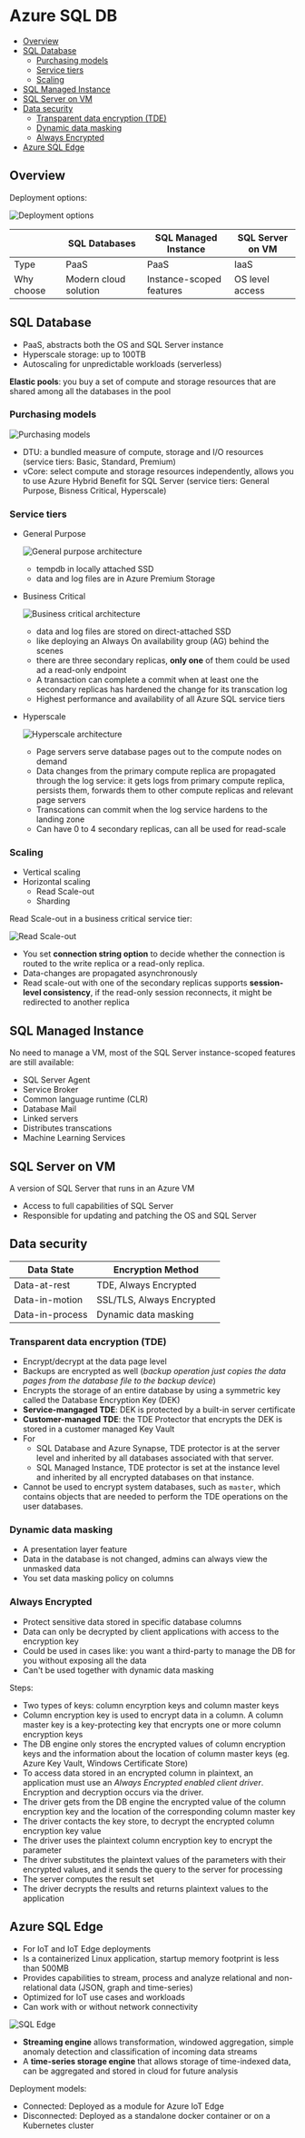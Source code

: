 # Azure SQL DB

- [Overview](#overview)
- [SQL Database](#sql-database)
  - [Purchasing models](#purchasing-models)
  - [Service tiers](#service-tiers)
  - [Scaling](#scaling)
- [SQL Managed Instance](#sql-managed-instance)
- [SQL Server on VM](#sql-server-on-vm)
- [Data security](#data-security)
  - [Transparent data encryption (TDE)](#transparent-data-encryption-tde)
  - [Dynamic data masking](#dynamic-data-masking)
  - [Always Encrypted](#always-encrypted)
- [Azure SQL Edge](#azure-sql-edge)

## Overview

Deployment options:

![Deployment options](./images/azure_sql-db-deployment-options.png)

|            | SQL Databases         | SQL Managed Instance     | SQL Server on VM |
| ---------- | --------------------- | ------------------------ | ---------------- |
| Type       | PaaS                  | PaaS                     | IaaS             |
| Why choose | Modern cloud solution | Instance-scoped features | OS level access  |

## SQL Database

- PaaS, abstracts both the OS and SQL Server instance
- Hyperscale storage: up to 100TB
- Autoscaling for unpredictable workloads (serverless)

**Elastic pools**: you buy a set of compute and storage resources that are shared among all the databases in the pool

### Purchasing models

![Purchasing models](./images/azure_sql-db-purchasing-models.png)

- DTU: a bundled measure of compute, storage and I/O resources (service tiers: Basic, Standard, Premium)
- vCore: select compute and storage resources independently, allows you to use Azure Hybrid Benefit for SQL Server (service tiers: General Purpose, Bisness Critical, Hyperscale)

### Service tiers

- General Purpose

  ![General purpose architecture](./images/azure_sql-general-purpose.png)

  - tempdb in locally attached SSD
  - data and log files are in Azure Premium Storage

- Business Critical

  ![Business critical architecture](./images/azure_sql-business-critical.png)

  - data and log files are stored on direct-attached SSD
  - like deploying an Always On availability group (AG) behind the scenes
  - there are three secondary replicas, **only one** of them could be used ad a read-only endpoint
  - A transaction can complete a commit when at least one the secondary replicas has hardened the change for its transcation log
  - Highest performance and availability of all Azure SQL service tiers

- Hyperscale

  ![Hyperscale architecture](./images/azure_hyperscale-architecture.png)

  - Page servers serve database pages out to the compute nodes on demand
  - Data changes from the primary compute replica are propagated through the log service: it gets logs from primary compute replica, persists them, forwards them to other compute replicas and relevant page servers
  - Transcations can commit when the log service hardens to the landing zone
  - Can have 0 to 4 secondary replicas, can all be used for read-scale

### Scaling

- Vertical scaling
- Horizontal scaling
  - Read Scale-out
  - Sharding

Read Scale-out in a business critical service tier:

![Read Scale-out](images/azure_sql-db-business-critical-service-tier-read-scale-out.png)

- You set **connection string option** to decide whether the connection is routed to the write replica or a read-only replica.
- Data-changes are propagated asynchronously
- Read scale-out with one of the secondary replicas supports **session-level consistency**, if the read-only session reconnects, it might be redirected to another replica


## SQL Managed Instance

No need to manage a VM, most of the SQL Server instance-scoped features are still available:

- SQL Server Agent
- Service Broker
- Common language runtime (CLR)
- Database Mail
- Linked servers
- Distributes transcations
- Machine Learning Services


## SQL Server on VM

A version of SQL Server that runs in an Azure VM

- Access to full capabilities of SQL Server
- Responsible for updating and patching the OS and SQL Server


## Data security

| Data State      | Encryption Method         |
| --------------- | ------------------------- |
| Data-at-rest    | TDE, Always Encrypted     |
| Data-in-motion  | SSL/TLS, Always Encrypted |
| Data-in-process | Dynamic data masking      |

### Transparent data encryption (TDE)

- Encrypt/decrypt at the data page level
- Backups are encrypted as well (*backup operation just copies the data pages from the database file to the backup device*)
- Encrypts the storage of an entire database by using a symmetric key called the Database Encryption Key (DEK)
- **Service-mangaged TDE**: DEK is protected by a built-in server certificate
- **Customer-managed TDE**: the TDE Protector that encrypts the DEK is stored in a customer managed Key Vault
- For
  - SQL Database and Azure Synapse, TDE protector is at the server level and inherited by all databases associated with that server.
  - SQL Managed Instance, TDE protector is set at the instance level and inherited by all encrypted databases on that instance.
- Cannot be used to encrypt system databases, such as `master`, which contains objects that are needed to perform the TDE operations on the user databases.

### Dynamic data masking

- A presentation layer feature
- Data in the database is not changed, admins can always view the unmasked data
- You set data masking policy on columns

### Always Encrypted

- Protect sensitive data stored in specific database columns
- Data can only be decrypted by client applications with access to the encryption key
- Could be used in cases like: you want a third-party to manage the DB for you without exposing all the data
- Can't be used together with dynamic data masking

Steps:

- Two types of keys: column encyrption keys and column master keys
- Column encryption key is used to encrypt data in a column. A column master key is a key-protecting key that encrypts one or more column encryption keys
- The DB engine only stores the encrypted values of column encryption keys and the information about the location of column master keys (eg. Azure Key Vault, Windows Certificate Store)
- To access data stored in an encrypted column in plaintext, an application must use an *Always Encrypted enabled client driver*. Encryption and decryption occurs via the driver.
- The driver gets from the DB engine the encrypted value of the column encryption key and the location of the corresponding column master key
- The driver contacts the key store, to decrypt the encrypted column encryption key value
- The driver uses the plaintext column encryption key to encrypt the parameter
- The driver substitutes the plaintext values of the parameters with their encrypted values, and it sends the query to the server for processing
- The server computes the result set
- The driver decrypts the results and returns plaintext values to the application


## Azure SQL Edge

- For IoT and IoT Edge deployments
- Is a containerized Linux application, startup memory footprint is less than 500MB
- Provides capabilities to stream, process and analyze relational and non-relational data (JSON, graph and time-series)
- Optimized for IoT use cases and workloads
- Can work with or without network connectivity

![SQL Edge](images/azure_sql-edge.png)

- **Streaming engine** allows transformation, windowed aggregation, simple anomaly detection and classification of incoming data streams
- A **time-series storage engine** that allows storage of time-indexed data, can be aggregated and stored in cloud for future analysis

Deployment models:
- Connected: Deployed as a module for Azure IoT Edge
- Disconnected: Deployed as a standalone docker container or on a Kubernetes cluster
